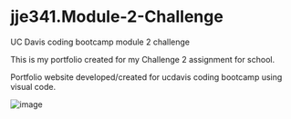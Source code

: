 # jje341.Module-2-Challenge
UC Davis coding bootcamp module 2 challenge

This is my portfolio created for my Challenge 2 assignment for school.

Portfolio website developed/created for ucdavis coding bootcamp using visual code.


![image](https://user-images.githubusercontent.com/101363899/167020329-39acb13e-0ba8-49fe-9fee-655b76f90f32.png)
